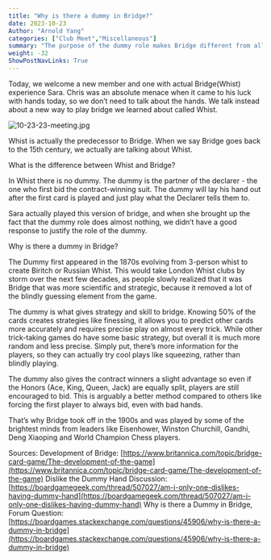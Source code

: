 ```yaml
---
title: "Why is there a dummy in Bridge?"
date: 2023-10-23
Author: "Arnold Yang"
categories: ["Club Meet","Miscellaneous"]
summary: "The purpose of the dummy role makes Bridge different from all other trick-taking games. If players have more information about the game, how does that make Bridge more complext rather than less?"
weight: -32
ShowPostNavLinks: True
---
```


Today, we welcome a new member and one with actual Bridge(Whist) experience Sara. 
Chris was an absolute menace when it came to his luck with hands today, so we don’t need to talk about the hands. We talk instead about a new way to play bridge we learned about called Whist.

![10-23-23-meeting.jpg](10-23-2023-meeting-photo)

Whist is actually the predecessor to Bridge. When we say Bridge goes back to the 15th century, we actually are talking about Whist. 

What is the difference between Whist and Bridge?

In Whist there is no dummy. 
The dummy is the partner of the declarer - the one who first bid the contract-winning suit. The dummy will lay his hand out after the first card is played and just play what the Declarer tells them to. 

Sara actually played this version of bridge, and when she brought up the fact that the dummy role does almost nothing, we didn’t have a good response to justify the role of the dummy. 

Why is there a dummy in Bridge?

The Dummy first appeared in the 1870s evolving from 3-person whist to create Biritch or Russian Whist. This would take London Whist clubs by storm over the next few decades, as people slowly realized that it was Bridge that was more scientific and strategic, because it removed a lot of the blindly guessing element from the game. 

The dummy is what gives strategy and skill to bridge. Knowing 50% of the cards creates strategies like finessing, it allows you to predict other cards more accurately and requires precise play on almost every trick. While other trick-taking games do have some basic strategy, but overall it is much more random and less precise. Simply put, there’s more information for the players, so they can actually try cool plays like squeezing, rather than blindly playing.

The dummy also gives the contract winners a slight advantage so even if the Honors (Ace, King, Queen, Jack) are equally split, players are still encouraged to bid. This is arguably a better method compared to others like forcing the first player to always bid, even with bad hands.

That’s why Bridge took off in the 1900s and was played by some of the brightest minds from leaders like Eisenhower, Winston Churchill, Gandhi, Deng Xiaoping and World Champion Chess players.

Sources:
Development of Bridge: [https://www.britannica.com/topic/bridge-card-game/The-development-of-the-game](https://www.britannica.com/topic/bridge-card-game/The-development-of-the-game)
Dislike the Dummy Hand Discussion: [https://boardgamegeek.com/thread/507027/am-i-only-one-dislikes-having-dummy-hand](https://boardgamegeek.com/thread/507027/am-i-only-one-dislikes-having-dummy-hand)
Why is there a Dummy in Bridge, Forum Question: [https://boardgames.stackexchange.com/questions/45906/why-is-there-a-dummy-in-bridge](https://boardgames.stackexchange.com/questions/45906/why-is-there-a-dummy-in-bridge)


